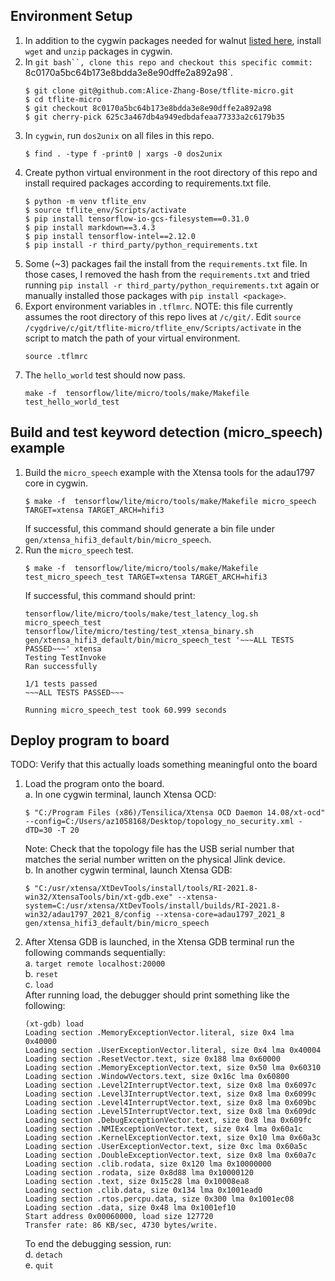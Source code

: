 ## Environment Setup
1. In addition to the cygwin packages needed for walnut [listed here](https://wiki.bose.com/pages/viewpage.action?spaceKey=CER&title=Walnut+-+Development+Environment+Setup#WalnutDevelopmentEnvironmentSetup-TerminalSetup:Cygwin), install `wget` and `unzip` packages in cygwin.
2. In `git bash``, clone this repo and checkout this specific commit: `8c0170a5bc64b173e8bdda3e8e90dffe2a892a98`.
   ```
   $ git clone git@github.com:Alice-Zhang-Bose/tflite-micro.git
   $ cd tflite-micro
   $ git checkout 8c0170a5bc64b173e8bdda3e8e90dffe2a892a98
   $ git cherry-pick 625c3a467db4a949edbdafeaa77333a2c6179b35
   ```
3. In `cygwin`, run `dos2unix` on all files in this repo.
    ```
    $ find . -type f -print0 | xargs -0 dos2unix
    ```
4. Create python virtual environment in the root directory of this repo and install required packages according to requirements.txt file.
    ```
    $ python -m venv tflite_env
    $ source tflite_env/Scripts/activate
    $ pip install tensorflow-io-gcs-filesystem==0.31.0
    $ pip install markdown==3.4.3
    $ pip install tensorflow-intel==2.12.0
    $ pip install -r third_party/python_requirements.txt
    ```
5. Some (~3) packages fail the install from the `requirements.txt` file. In those cases, I removed the hash from the `requirements.txt` and tried running `pip install -r third_party/python_requirements.txt` again or manually installed those packages with `pip install <package>`.
6. Export environment variables in `.tflmrc`. NOTE: this file currently assumes the root directory of this repo lives at `/c/git/`. Edit `source /cygdrive/c/git/tflite-micro/tflite_env/Scripts/activate` in the script to match the path of your virtual environment.
   ```
   source .tflmrc
   ```
7. The `hello_world` test should now pass.
   ```
   make -f  tensorflow/lite/micro/tools/make/Makefile test_hello_world_test
   ```

## Build and test keyword detection (micro_speech) example
1. Build the `micro_speech` example with the Xtensa tools for the adau1797 core in cygwin.  
    ```
    $ make -f  tensorflow/lite/micro/tools/make/Makefile micro_speech TARGET=xtensa TARGET_ARCH=hifi3
    ```
    If successful, this command should generate a bin file under `gen/xtensa_hifi3_default/bin/micro_speech`.
2. Run the `micro_speech` test.  
    ```
    $ make -f  tensorflow/lite/micro/tools/make/Makefile test_micro_speech_test TARGET=xtensa TARGET_ARCH=hifi3
    ```
    If successful, this command should print:
    ```
    tensorflow/lite/micro/tools/make/test_latency_log.sh micro_speech_test tensorflow/lite/micro/testing/test_xtensa_binary.sh gen/xtensa_hifi3_default/bin/micro_speech_test '~~~ALL TESTS PASSED~~~' xtensa
    Testing TestInvoke
    Ran successfully

    1/1 tests passed
    ~~~ALL TESTS PASSED~~~

    Running micro_speech_test took 60.999 seconds
    ```

## Deploy program to board 
TODO: Verify that this actually loads something meaningful onto the board
1. Load the program onto the board.  
    a. In one cygwin terminal, launch Xtensa OCD:
    ```
    $ "C:/Program Files (x86)/Tensilica/Xtensa OCD Daemon 14.08/xt-ocd" --config=C:/Users/az1058168/Desktop/topology_no_security.xml -dTD=30 -T 20
    ```
    Note: Check that the topology file has the USB serial number that matches the serial number written on the physical Jlink device.  
    b. In another cygwin terminal, launch Xtensa GDB:
    ```
    $ "C:/usr/xtensa/XtDevTools/install/tools/RI-2021.8-win32/XtensaTools/bin/xt-gdb.exe" --xtensa-system=C:/usr/xtensa/XtDevTools/install/builds/RI-2021.8-win32/adau1797_2021_8/config --xtensa-core=adau1797_2021_8 gen/xtensa_hifi3_default/bin/micro_speech
    ```
2. After Xtensa GDB is launched, in the Xtensa GDB terminal run the following commands sequentially:  
    a. `target remote localhost:20000`  
    b. `reset`  
    c. `load`  
    After running load, the debugger should print something like the following: 
    ```
    (xt-gdb) load
    Loading section .MemoryExceptionVector.literal, size 0x4 lma 0x40000
    Loading section .UserExceptionVector.literal, size 0x4 lma 0x40004
    Loading section .ResetVector.text, size 0x188 lma 0x60000
    Loading section .MemoryExceptionVector.text, size 0x50 lma 0x60310
    Loading section .WindowVectors.text, size 0x16c lma 0x60800
    Loading section .Level2InterruptVector.text, size 0x8 lma 0x6097c
    Loading section .Level3InterruptVector.text, size 0x8 lma 0x6099c
    Loading section .Level4InterruptVector.text, size 0x8 lma 0x609bc
    Loading section .Level5InterruptVector.text, size 0x8 lma 0x609dc
    Loading section .DebugExceptionVector.text, size 0x8 lma 0x609fc
    Loading section .NMIExceptionVector.text, size 0x4 lma 0x60a1c
    Loading section .KernelExceptionVector.text, size 0x10 lma 0x60a3c
    Loading section .UserExceptionVector.text, size 0xc lma 0x60a5c
    Loading section .DoubleExceptionVector.text, size 0x8 lma 0x60a7c
    Loading section .clib.rodata, size 0x120 lma 0x10000000
    Loading section .rodata, size 0x8d88 lma 0x10000120
    Loading section .text, size 0x15c28 lma 0x10008ea8
    Loading section .clib.data, size 0x134 lma 0x1001ead0
    Loading section .rtos.percpu.data, size 0x300 lma 0x1001ec08
    Loading section .data, size 0x48 lma 0x1001ef10
    Start address 0x00060000, load size 127720
    Transfer rate: 86 KB/sec, 4730 bytes/write.
    ```
    To end the debugging session, run:  
    d. `detach`  
    e. `quit`  

